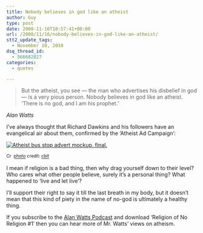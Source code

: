 ```yaml
---
title: Nobody believes in god like an atheist
author: Guy
type: post
date: 2008-11-16T10:57:41+00:00
url: /2008/11/16/nobody-believes-in-god-like-an-atheist/
stt2_update_tags:
  - November 10, 2010
dsq_thread_id:
  - 566682827
categories:
  - quotes

---
```

> But the atheist, you see — the man who advertises his disbelief in god — is a very pious person. Nobody believes in god like an atheist. ‘There is no god, and I am his prophet.’

_Alan Watts_

I&#8217;ve always thought that Richard Dawkins and his followers have an evangelical air about them, confirmed by the &#8216;Atheist Ad Campaign&#8217;:

<a title="Atheist bus stop advert mockup, final." href="https://www.flickr.com/photos/54829881@N00/2969104386/" target="_blank" rel="noopener noreferrer"><img alt="Atheist bus stop advert mockup, final." src="http://farm4.static.flickr.com/3217/2969104386_1e473252aa_m.jpg" border="0" /></a>
  
<small><a title="Attribution-NonCommercial-NoDerivs License" href="http://creativecommons.org/licenses/by-nc-nd/2.0/" target="_blank" rel="noopener noreferrer"><img alt="Creative Commons License" src="https://2018.guyjames.com/wp-content/plugins/photo-dropper/images/cc.png" width="16" height="16" align="absmiddle" border="0" /></a> <a href="http://www.photodropper.com/photos/" target="_blank" rel="noopener noreferrer">photo</a> credit: <a title="cbit" href="https://www.flickr.com/photos/54829881@N00/2969104386/" target="_blank" rel="noopener noreferrer">cbit</a></small>

<!--more-->

I mean if religion is a bad thing, then why drag yourself down to their level? Who cares what other people believe, surely it&#8217;s a personal thing? What happened to &#8216;live and let live&#8217;?

I&#8217;ll support their right to say it till the last breath in my body, but it doesn&#8217;t mean that this kind of piety in the name of no-god is ultimately a healthy thing.

If you subscribe to the [Alan Watts Podcast][1] and download &#8216;Religion of No Religion #1&#8242; then you can hear more of Mr. Watts&#8217; views on atheism.

 [1]: http://www.alanwattspodcast.com/